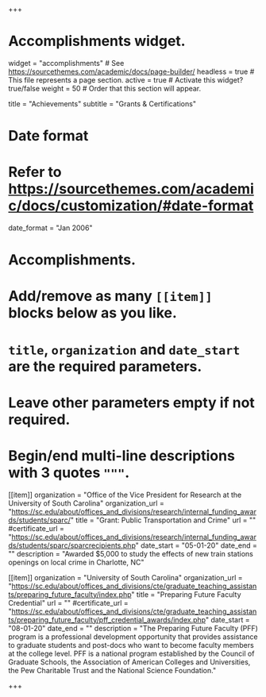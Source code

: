 +++
# Accomplishments widget.
widget = "accomplishments"  # See https://sourcethemes.com/academic/docs/page-builder/
headless = true  # This file represents a page section.
active = true  # Activate this widget? true/false
weight = 50  # Order that this section will appear.

title = "Achievements"
subtitle = "Grants & Certifications"

# Date format
#   Refer to https://sourcethemes.com/academic/docs/customization/#date-format
date_format = "Jan 2006"

# Accomplishments.
#   Add/remove as many `[[item]]` blocks below as you like.
#   `title`, `organization` and `date_start` are the required parameters.
#   Leave other parameters empty if not required.
#   Begin/end multi-line descriptions with 3 quotes `"""`.

[[item]]
  organization = "Office of the Vice President for Research at the University of South Carolina"
  organization_url = "https://sc.edu/about/offices_and_divisions/research/internal_funding_awards/students/sparc/"
  title = "Grant: Public Transportation and Crime"
  url = ""
  #certificate_url = "https://sc.edu/about/offices_and_divisions/research/internal_funding_awards/students/sparc/sparcrecipients.php"
  date_start = "05-01-20"
  date_end = ""
  description = "Awarded $5,000 to study the effects of new train stations openings on local crime in Charlotte, NC"
  
[[item]]
  organization = "University of South Carolina"
  organization_url = "https://sc.edu/about/offices_and_divisions/cte/graduate_teaching_assistants/preparing_future_faculty/index.php"
  title = "Preparing Future Faculty Credential"
  url = ""
  #certificate_url = "https://sc.edu/about/offices_and_divisions/cte/graduate_teaching_assistants/preparing_future_faculty/pff_credential_awards/index.php"
  date_start = "08-01-20"
  date_end = ""
  description = "The Preparing Future Faculty (PFF) program is a professional development opportunity that provides assistance to graduate students and post-docs who want to become faculty members at the college level. PFF is a national program established by the Council of Graduate Schools, the Association of American Colleges and Universities, the Pew Charitable Trust and the National Science Foundation."

  
+++
